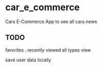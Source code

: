 # car_e_commerce

Cars E-Commerce App to see all cars news 

## TODO

favorites .
recently viewed 
all types view

save user data locally
